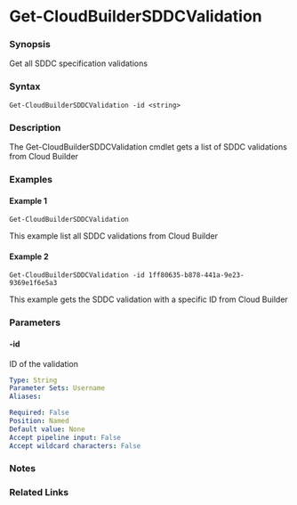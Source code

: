 # Get-CloudBuilderSDDCValidation

### Synopsis
Get all SDDC specification validations

### Syntax
```
Get-CloudBuilderSDDCValidation -id <string>
```

### Description
The Get-CloudBuilderSDDCValidation cmdlet gets a list of SDDC validations from Cloud Builder

### Examples
#### Example 1
```
Get-CloudBuilderSDDCValidation
```
This example list all SDDC validations from Cloud Builder

#### Example 2
```
Get-CloudBuilderSDDCValidation -id 1ff80635-b878-441a-9e23-9369e1f6e5a3
```
This example gets the SDDC validation with a specific ID from Cloud Builder

### Parameters

#### -id
ID of the validation

```yaml
Type: String
Parameter Sets: Username
Aliases:

Required: False
Position: Named
Default value: None
Accept pipeline input: False
Accept wildcard characters: False
```

### Notes

### Related Links
